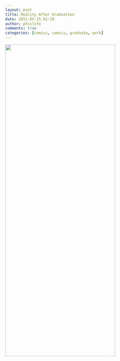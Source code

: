 ```yaml
---
layout: post
title: Reality After Graduation
date: 2011-05-15 01:10
author: phislife
comments: true
categories: [comics, comics, graduate, work]
---
```

<a rel="attachment wp-att-514" href="http://philippineislandliving.com/reality-after-graduation/reality-after-graduation-2/"><img class="alignnone size-full wp-image-514" title="Reality after Graduation" src="http://philippineislandliving.com/wp-content/uploads/2011/05/Reality-after-Graduation1.png" alt="" width="353" height="1000" /></a>
